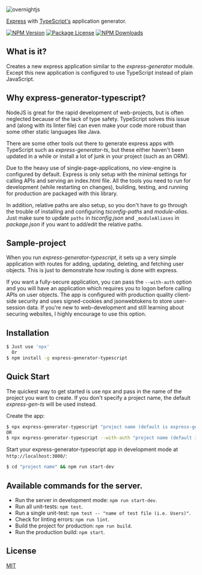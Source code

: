 <img alt='overnightjs' src='https://github.com/seanpmaxwell/express-generator-typescript/raw/master/express-typescript.png' border='0'>

[Express](https://www.npmjs.com/package/express) with [TypeScript's](https://www.npmjs.com/package/typescript) application generator.

<a href="https://www.npmjs.com/package/express-generator-typescript" target="_blank"><img src="https://img.shields.io/npm/v/express-generator-typescript.svg" alt="NPM Version" /></a>
<a href="https://www.npmjs.com/package/express-generator-typescript" target="_blank"><img src="https://img.shields.io/npm/l/express-generator-typescript.svg" alt="Package License" /></a>
<a href="https://www.npmjs.com/package/express-generator-typescript" target="_blank"><img src="https://img.shields.io/npm/dm/express-generator-typescript.svg" alt="NPM Downloads" /></a>


## What is it?

Creates a new express application similar to the _express-generator_ module. Except this new
application is configured to use TypeScript instead of plain JavaScript. 



## Why express-generator-typescript?

NodeJS is great for the rapid development of web-projects, but is often neglected because of the lack of
type safety. TypeScript solves this issue and (along with its linter file) can even make your code
more robust than some other static languages like Java.

There are some other tools out there to generate express apps with TypeScript such as 
_express-generator-ts_, but these either haven't been updated in a while or install a lot of junk 
in your project (such as an ORM). 

Due to the heavy use of single-page-applications, no view-engine is configured by default. Express is 
only setup with the minimal settings for calling APIs and serving an index.html file. All the tools you 
need to run for development (while restarting on changes), building, testing, and running for production 
are packaged with this library. 

In addition, relative paths are also setup, so you don't have to go through the trouble of installing
and configuring _tsconfig-paths_ and _module-alias_. Just make sure to update `paths` in _tsconfig.json_
and `_moduleAliases` in _package.json_ if you want to add/edit the relative paths.


## Sample-project

When you run _express-generator-typescript_, it sets up a very simple application with routes for
adding, updating, deleting, and fetching user objects. This is just to demonstrate how routing is done
with express.

If you want a fully-secure application, you can pass the `--with-auth` option and you will have an
application which requires you to logon before calling APIs on user objects. The app is 
configured with production quality client-side security and uses signed-cookies and jsonwebtokens 
to store user-session data. If you're new to web-development and still learning about securing websites,
I highly encourage to use this option.


## Installation

```sh
$ Just use 'npx'
  Or
$ npm install -g express-generator-typescript
```


## Quick Start

The quickest way to get started is use npx and pass in the name of the project you want to create.
If you don't specify a project name, the default _express-gen-ts_ will be used instead.

Create the app:

```bash
$ npx express-generator-typescript "project name (default is express-gen-ts)"
OR
$ npx express-generator-typescript --with-auth "project name (default is express-gen-ts)"
```

Start your express-generator-typescript app in development mode at `http://localhost:3000/`:

```bash
$ cd "project name" && npm run start-dev
```


## Available commands for the server.

- Run the server in development mode: `npm run start-dev`.
- Run all unit-tests: `npm test`.
- Run a single unit-test: `npm test -- "name of test file (i.e. Users)"`.
- Check for linting errors: `npm run lint`.
- Build the project for production: `npm run build`.
- Run the production build: `npm start`.



## License

[MIT](LICENSE)
